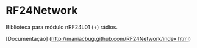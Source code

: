 # RF24Network
Biblioteca para módulo nRF24L01 (+) rádios. 

[Documentação] (http://maniacbug.github.com/RF24Network/index.html)
